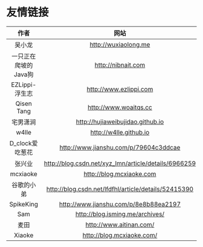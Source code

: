 
# 友情链接

|作者|网站|
|:--:|:--:|
|吴小龙|http://wuxiaolong.me|
|一只正在爬坡的Java狗|http://nibnait.com|
|EZLippi-浮生志|http://www.ezlippi.com|
|Qisen Tang|http://www.woaitqs.cc|
|宅男潇涧|http://hujiaweibujidao.github.io|
|w4lle | http://w4lle.github.io|
|D_clock爱吃葱花 |http://www.jianshu.com/p/79604c3ddcae|
|张兴业|http://blog.csdn.net/xyz_lmn/article/details/6966259|
|mcxiaoke|http://blog.mcxiaoke.com|
|谷歌的小弟|http://blog.csdn.net/lfdfhl/article/details/52415390|
|SpikeKing |http://www.jianshu.com/p/8e8b88ea2197|
|Sam|http://blog.isming.me/archives/|
|麦田|http://www.aitinan.com/|
|Xiaoke|http://blog.mcxiaoke.com/|



